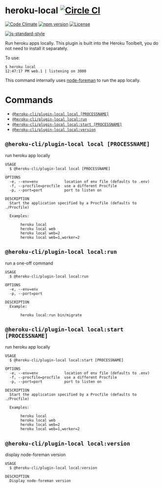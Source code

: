heroku-local [![Circle CI](https://circleci.com/gh/heroku/heroku-local/tree/master.svg?style=svg)](https://circleci.com/gh/heroku/heroku-local/tree/master)
============

[![Code Climate](https://codeclimate.com/github/heroku/heroku-local/badges/gpa.svg)](https://codeclimate.com/github/heroku/heroku-local)
[![npm version](https://badge.fury.io/js/heroku-local.svg)](https://badge.fury.io/js/heroku-local)
[![License](https://img.shields.io/github/license/heroku/heroku-local.svg)](https://github.com/heroku/heroku-local/blob/master/LICENSE)

[![js-standard-style](https://cdn.rawgit.com/feross/standard/master/badge.svg)](https://github.com/feross/standard)

Run heroku apps locally. This plugin is built into the Heroku Toolbelt, you do not need to install it separately.

To use:

```
$ heroku local
12:47:17 PM web.1 | listening on 3000
```

This command internally uses [node-foreman](https://github.com/strongloop/node-foreman) to run the app locally.

Commands
========

<!-- commands -->
* [`@heroku-cli/plugin-local local [PROCESSNAME]`](#heroku-cli-plugin-local-local-processname)
* [`@heroku-cli/plugin-local local:run`](#heroku-cli-plugin-local-localrun)
* [`@heroku-cli/plugin-local local:start [PROCESSNAME]`](#heroku-cli-plugin-local-localstart-processname)
* [`@heroku-cli/plugin-local local:version`](#heroku-cli-plugin-local-localversion)

## `@heroku-cli/plugin-local local [PROCESSNAME]`

run heroku app locally

```
USAGE
  $ @heroku-cli/plugin-local local [PROCESSNAME]

OPTIONS
  -e, --env=env            location of env file (defaults to .env)
  -f, --procfile=procfile  use a different Procfile
  -p, --port=port          port to listen on

DESCRIPTION
  Start the application specified by a Procfile (defaults to ./Procfile)

  Examples:

       heroku local
       heroku local web
       heroku local web=2
       heroku local web=1,worker=2
```

## `@heroku-cli/plugin-local local:run`

run a one-off command

```
USAGE
  $ @heroku-cli/plugin-local local:run

OPTIONS
  -e, --env=env
  -p, --port=port

DESCRIPTION
  Example:

       heroku local:run bin/migrate
```

## `@heroku-cli/plugin-local local:start [PROCESSNAME]`

run heroku app locally

```
USAGE
  $ @heroku-cli/plugin-local local:start [PROCESSNAME]

OPTIONS
  -e, --env=env            location of env file (defaults to .env)
  -f, --procfile=procfile  use a different Procfile
  -p, --port=port          port to listen on

DESCRIPTION
  Start the application specified by a Procfile (defaults to ./Procfile)

  Examples:

       heroku local
       heroku local web
       heroku local web=2
       heroku local web=1,worker=2
```

## `@heroku-cli/plugin-local local:version`

display node-foreman version

```
USAGE
  $ @heroku-cli/plugin-local local:version

DESCRIPTION
  Display node-foreman version
```
<!-- commandsstop -->
